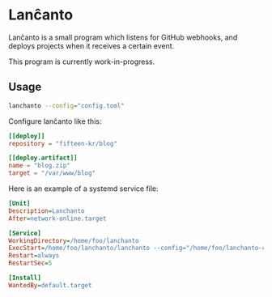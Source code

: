 # Lanĉanto

Lanĉanto is a small program which listens for GitHub webhooks, and deploys projects when it receives a certain event.

This program is currently work-in-progress.

## Usage

```sh
lanchanto --config="config.toml"
```

Configure lanĉanto like this:

```toml
[[deploy]]
repository = "fifteen-kr/blog"

[[deploy.artifact]]
name = "blog.zip"
target = "/var/www/blog"
```

Here is an example of a systemd service file:

```ini
[Unit]
Description=Lanchanto
After=network-online.target

[Service]
WorkingDirectory=/home/foo/lanchanto
ExecStart=/home/foo/lanchanto/lanchanto --config="/home/foo/lanchanto-config.toml"
Restart=always
RestartSec=5

[Install]
WantedBy=default.target
```
